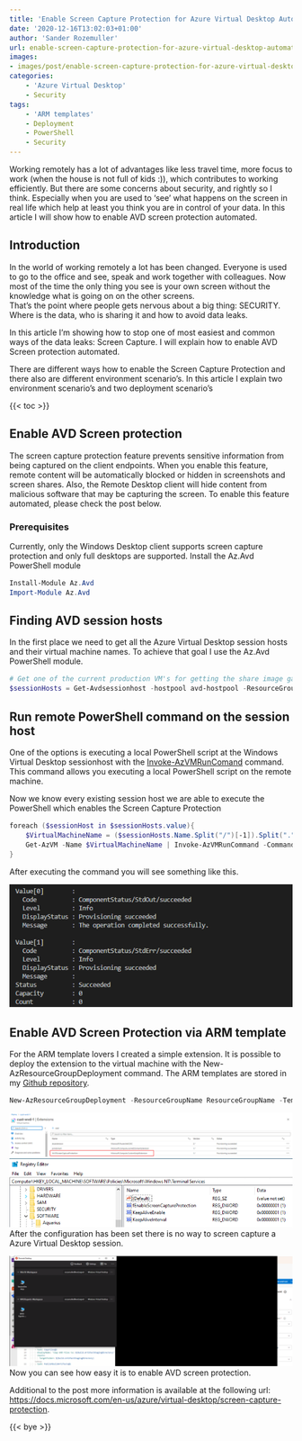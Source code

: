 ```yaml
---
title: 'Enable Screen Capture Protection for Azure Virtual Desktop Automated'
date: '2020-12-16T13:02:03+01:00'
author: 'Sander Rozemuller'
url: enable-screen-capture-protection-for-azure-virtual-desktop-automated
images:
- images/post/enable-screen-capture-protection-for-azure-virtual-desktop-automated/image-1368.png
categories:
    - 'Azure Virtual Desktop'
    - Security
tags:
    - 'ARM templates'
    - Deployment
    - PowerShell
    - Security
---
```


Working remotely has a lot of advantages like less travel time, more focus to work (when the house is not full of kids :)), which contributes to working efficiently. But there are some concerns about security, and rightly so I think. Especially when you are used to ‘see’ what happens on the screen in real life which help at least you think you are in control of your data. In this article I will show how to enable AVD screen protection automated.

## Introduction

In the world of working remotely a lot has been changed. Everyone is used to go to the office and see, speak and work together with colleagues. Now most of the time the only thing you see is your own screen without the knowledge what is going on on the other screens.   
That’s the point where people gets nervous about a big thing: SECURITY. Where is the data, who is sharing it and how to avoid data leaks.

In this article I’m showing how to stop one of most easiest and common ways of the data leaks: Screen Capture. I will explain how to enable AVD Screen protection automated.

There are different ways how to enable the Screen Capture Protection and there also are different environment scenario’s. In this article I explain two environment scenario’s and two deployment scenario’s

{{< toc >}}

## Enable AVD Screen protection 

The screen capture protection feature prevents sensitive information from being captured on the client endpoints. When you enable this feature, remote content will be automatically blocked or hidden in screenshots and screen shares. Also, the Remote Desktop client will hide content from malicious software that may be capturing the screen. To enable this feature automated, please check the post below.

### Prerequisites

Currently, only the Windows Desktop client supports screen capture protection and only full desktops are supported.
Install the Az.Avd PowerShell module

```powershell
Install-Module Az.Avd
Import-Module Az.Avd
```

## Finding AVD session hosts

In the first place we need to get all the Azure Virtual Desktop session hosts and their virtual machine names. To achieve that goal I use the Az.Avd PowerShell module.

```powershell
# Get one of the current production VM's for getting the share image gallery info
$sessionHosts = Get-Avdsessionhost -hostpool avd-hostpool -ResourceGroupName rg-demo-avd-01
```

## Run remote PowerShell command on the session host

One of the options is executing a local PowerShell script at the Windows Virtual Desktop sessionhost with the [Invoke-AzVMRunComand](https://docs.microsoft.com/en-us/powershell/module/az.compute/invoke-azvmruncommand?view=azps-5.2.0) command. This command allows you executing a local PowerShell script on the remote machine.

Now we know every existing session host we are able to execute the PowerShell which enables the Screen Capture Protection

```powershell
foreach ($sessionHost in $sessionHosts.value){
    $VirtualMachineName = ($sessionHosts.Name.Split("/")[-1]).Split(".")[0]
    Get-AzVM -Name $VirtualMachineName | Invoke-AzVMRunCommand -CommandId 'RunPowerShellScript' -ScriptPath [PathToLocalScript]
}
```

After executing the command you will see something like this.

![image-6](image-6.png)
## Enable AVD Screen Protection via ARM template

For the ARM template lovers I created a simple extension. It is possible to deploy the extension to the virtual machine with the New-AzResourceGroupDeployment command. The ARM templates are stored in my [Github repository](https://github.com/srozemuller/Windows-Virtual-Desktop/tree/master/Security).

```powershell
New-AzResourceGroupDeployment -ResourceGroupName ResourceGroupName -TemplateUri https://raw.githubusercontent.com/srozemuller/Windows-Virtual-Desktop/master/Security/Extensions/deploy-WvdScpExtension.json -vmName cust-wvd-1
```

![image-7](image-7.png)
![image-9](image-9.png)
After the configuration has been set there is no way to screen capture a Azure Virtual Desktop session.

![image-12](image-12.png)
Now you can see how easy it is to enable AVD screen protection.

Additional to the post more information is available at the following url: <https://docs.microsoft.com/en-us/azure/virtual-desktop/screen-capture-protection>.

{{< bye >}}